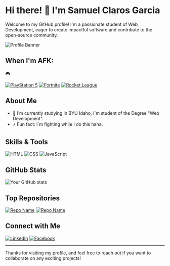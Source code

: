 # Hi there! 👋 I'm Samuel Claros Garcia

Welcome to my GitHub profile! I'm a passionate student of Web Development, eager to create impactful software and contribute to the open-source community.

![Profile Banner](file:///C:/Users/Usuario/Downloads/banner.png)

## When I'm AFK:
🎮

[![PlayStation 5](https://img.shields.io/badge/PlayStation%205-blue?style=for-the-badge&logo=playstation)](https://www.playstation.com)
[![Fortnite](https://img.shields.io/badge/Fortnite-Game-blue?style=for-the-badge&logo=fortnite)](https://www.epicgames.com/fortnite) 
[![Rocket League](https://img.shields.io/badge/Rocket%20League-Game-blue?style=for-the-badge&logo=rocketleague)](https://www.rocketleague.com)

## About Me

- 🌱 I’m currently studying in BYU Idaho, I´m student of the Degree "Web Development".
- ⚡ Fun fact: I´m fighting while I do this haha.

## Skills & Tools

![HTML](https://img.shields.io/badge/HTML5-E34F26?style=for-the-badge&logo=html5&logoColor=white) 
![CSS](https://img.shields.io/badge/CSS3-1572B6?style=for-the-badge&logo=css3&logoColor=white) 
![JavaScript](https://img.shields.io/badge/JavaScript-F7DF1E?style=for-the-badge&logo=javascript&logoColor=black)

## GitHub Stats

![Your GitHub stats](https://github-readme-stats.vercel.app/api?username=yourusername&show_icons=true&theme=radical)

## Top Repositories

[![Repo Name](https://github-readme-stats.vercel.app/api/pin/?username=yourusername&repo=reponame&theme=radical)](https://github.com/samiclaros/wdd231)
[![Repo Name](https://github-readme-stats.vercel.app/api/pin/?username=yourusername&repo=reponame&theme=radical)](https://github.com/samiclaros/wdd131)

## Connect with Me

[![LinkedIn](https://img.shields.io/badge/LinkedIn-YourName-blue)](https://www.linkedin.com/in/samuel-claros-garcia/)
[![Facebook](https://img.shields.io/badge/Facebook-YourName-blue)](https://www.facebook.com/samuel.clarosgarcia/)


---

Thanks for visiting my profile, and feel free to reach out if you want to collaborate on any exciting projects!

